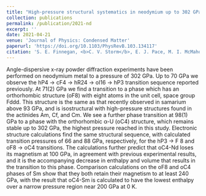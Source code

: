 ```yaml
---
title: "High-pressure structural systematics in neodymium up to 302 GPa"
collection: publications
permalink: /publication/2021-nd
excerpt: ''
date: 2021-04-21
venue: 'Journal of Physics: Condensed Matter'
paperurl: 'https://doi.org/10.1103/PhysRevB.103.134117'
citation: 'S. E. Finnegan, <b>C. V. Storm</b>, E. J. Pace, M. I. McMahon, S. G. MacLeod, E. Plekhanov, N. Bonini, C. Weber. <i>High-Pressure Structural Systematics in Nd up to 302 GPa</i>, Phys. Rev. B 103, 134117 (2021).'
---
```


Angle-dispersive x-ray powder diffraction experiments have been performed on neodymium metal to a pressure of 302 GPa. Up to 70 GPa we observe the hP4 → cF4 → hR24 → oI16 → hP3 transition sequence reported previously. At 71(2) GPa we find a transition to a phase which has an orthorhombic structure (oF8) with eight atoms in the unit cell, space group Fddd. This structure is the same as that recently observed in samarium above 93 GPa, and is isostructural with high-pressure structures found in the actinides Am, Cf, and Cm. We see a further phase transition at 98(1) GPa to a phase with the orthorhombic α-U (oC4) structure, which remains stable up to 302 GPa, the highest pressure reached in this study. Electronic structure calculations find the same structural sequence, with calculated transition pressures of 66 and 88 GPa, respectively, for the hP3 → F 8 and oF8 → oC4 transitions. The calculations further predict that oC4-Nd loses its magnetism at 100 GPa, in agreement with previous experimental results, and it is the accompanying decrease in enthalpy and volume that results in the transition to this phase. Comparison calculations on the oF8 and oC4 phases of Sm show that they both retain their magnetism to at least 240 GPa, with the result that oC4-Sm is calculated to have the lowest enthalpy over a narrow pressure region near 200 GPa at 0 K.